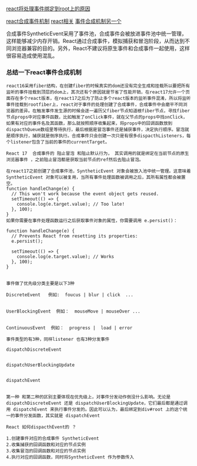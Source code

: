 [react将处理事件绑定到root上的原因](https://juejin.cn/post/6927981303313006599#heading-10)

[react合成事件机制](https://juejin.cn/post/6922444987091124232)
[react相关](https://github.com/neroneroffy/react-source-code-debug)
[事件合成机制另一个](https://juejin.cn/post/6971242638716436487)

合成事件SyntheticEvent采用了事件池，合成事件会被放进事件池中统一管理，这样能够减少内存开销。React通过合成事件，模拟捕获和冒泡阶段，从而达到不同浏览器兼容的目的。另外，React不建议将原生事件和合成事件一起使用，这样很容易造成使用混乱。

[](https://p3-juejin.byteimg.com/tos-cn-i-k3u1fbpfcp/cfc46786b1b04bfd9cfc43098af1a64c~tplv-k3u1fbpfcp-zoom-in-crop-mark:1304:0:0:0.awebp)


### 总结一下react事件合成机制

```
react16采用fiber结构，在创建fiber的时候真实的dom还没有完全生成和挂载所以要把所有监听的事件挂载到顶层的dom上，其次还有个原因就是节省了性能开销，在react17允许一个页面存在多个react版本，在react17之后为了防止多个react版本的监听事件混淆，所以将监听事件挂载到rootfiber上，react对于事件的处理创建了合成事件，合成事件中会磨平不同浏览器的差异。在触发事件发生源的时候会逐一遍历父fiber节点知道根fiber节点，寻找fiber节点props中对应事件函数，比如触发了onClick事件，就在父节点的props中找onClick，如果有对应的事件名及其函数，那么就按照顺序收集起来，将props中的回调函数放到dispacthQueue数组里等待执行，最后根据是冒泡事件还是捕获事件，决定执行顺序。冒泡就是顺序执行，捕获就是倒序执行。合成事件只会创建一次只是有很多dispacthListeners，每个listener包含了当前的事件的currentTarget。

React 17  合成事件的 阻止冒泡 和阻止默认行为， 其实调用的就是绑定在当前节点的原生浏览器事件 ，之前阻止冒泡都是获取当前节点的ref然后去阻止冒泡。

在react17之前创建了合成事件池，SyntheticEvent 对象会被放入池中统一管理。这意味着 SyntheticEvent 对象可以被复用，当所有事件处理函数被调用之后，其所有属性都会被置空。
function handleChange(e) {
  // This won't work because the event object gets reused.
  setTimeout(() => {
    console.log(e.target.value); // Too late!
  }, 100);
}
如果你需要在事件处理函数运行之后获取事件对象的属性，你需要调用 e.persist()：

function handleChange(e) {
  // Prevents React from resetting its properties:
  e.persist();

  setTimeout(() => {
    console.log(e.target.value); // Works
  }, 100);
}


事件做了优先级分类主要是以下3种

DiscreteEvent   例如:  foucus | blur | click  ...


UserBlockingEvent  例如：  mouseMove | mouseOver ...


ContinuousEvent  例如：  progress |  load | error

事件类型的有3种，同样listener 也有3种分发事件

dispatchDiscreteEvent


dispatchUserBlockingUpdate


dispatchEvent 


第一种 和第二种的区别主要体现在优先级上，对事件分发动作倒没什么影响。无论是 dispatchDiscreteEvent 还是 dispatchUserBlockingUpdate，它们最后都是通过调用 dispatchEvent 来执行事件分发的。因此可以认为，最后绑定到div#root 上的这个统一的事件分发函数，其实就是 dispatchEvent

React 如何dispacthEvent的 ？

1.创建事件对应的合成事件 SyntheticEvent
2.收集捕获的回调函数和对应的节点实例
3.收集冒泡的回调函数和对应的节点实例
4.执行对应的回调函数，同时将SyntheticEvent 作为参数传入

```
[](https://p3-juejin.byteimg.com/tos-cn-i-k3u1fbpfcp/3b693221633a491c812cd6603a6b58d5~tplv-k3u1fbpfcp-zoom-in-crop-mark:1304:0:0:0.awebp)
